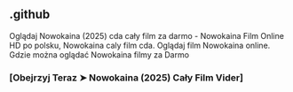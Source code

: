 ## .github

Oglądaj Nowokaina (2025) cda cały film za darmo - Nowokaina Film Online HD po polsku, Nowokaina caly film cda. Oglądaj film Nowokaina online. Gdzie można oglądać Nowokaina filmy za Darmo

### [Obejrzyj Teraz ➤ Nowokaina (2025) Cały Film Vider]

